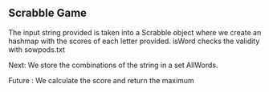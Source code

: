 Scrabble Game
------------------
The input string provided is taken into a Scrabble object where we create an hashmap with the scores of each letter provided. isWord checks the validity with sowpods.txt 

Next: We store the combinations of the string in a set AllWords. 

Future : We calculate the score and return the maximum 
